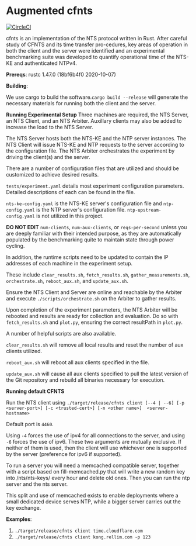 # Augmented cfnts

[![CircleCI](https://circleci.com/gh/cloudflare/cfnts.svg?style=svg)](https://circleci.com/gh/cloudflare/cfnts)

cfnts is an implementation of the NTS protocol written in Rust. After careful study of CFNTS and its time transfer pro-cedures, key areas of operation in both the client and the server were identified and an experimental benchmarking suite was developed to quantify operational time of the NTS-KE and authenticated NTPv4. 

**Prereqs**:
rustc 1.47.0 (18bf6b4f0 2020-10-07)

**Building**:

We use cargo to build the software.`cargo build --release` will generate the necessary materials for running both the client and the server.

**Running Experimental Setup**
Three machines are required, the NTS Server, an NTS Client, and an NTS Arbiter. Auxillary clients may also be added to increase the load to the NTS Server. 

The NTS Server hosts both the NTS-KE and the NTP server instances. The NTS Client will issue NTS-KE and NTP requests to the server according to the configuration file. The NTS Arbiter orchestrates the experiment by driving the client(s) and the server. 

There are a number of configuration files that are utilized and should be customized to achieve desired results.

`tests/experiment.yaml` details most experiment configuration parameters. Detailed descriptions of each can be found in the file.

`nts-ke-config.yaml` is the NTS-KE server's configuration file and `ntp-config.yaml` is the NTP server's configuration file. `ntp-upstream-config.yaml` is not utilized in this project.

**DO NOT EDIT** `num-clients`, `num-aux-clients`, or `reqs-per-second` unless you are deeply familiar with their intended purpose, as they are automatically populated by the benchmarking quite to maintain state through power cycling.

In addition, the runtime scripts need to be updated to contain the IP addresses of each machine in the experiment setup.

These include `clear_results.sh`, `fetch_results.sh`, `gather_measurements.sh`, `orchestrate.sh`, `reboot_aux.sh`, and `update_aux.sh`.

Ensure the NTS Client and Server are online and reachable by the Arbiter and execute `./scripts/orchestrate.sh` on the Arbiter to gather results.

Upon completion of the experiment parameters, the NTS Arbiter will be rebooted and results are ready for collection and evaluation. Do so with `fetch_results.sh` and `plot.py`, ensuring the correct resultPath in `plot.py`.



A number of helpful scripts are also available.

`clear_results.sh` will remove all local results and reset the number of aux clients utilized.  

`reboot_aux.sh` will reboot all aux clients specified in the file.

`update_aux.sh` will cause all aux clients specified to pull the latest version of the Git repository and rebuild all binaries necessary for execution.


**Running default CFNTS**

Run the NTS client using `./target/release/cfnts client [--4 | --6] [-p <server-port>] [-c <trusted-cert>] [-n <other name>]  <server-hostname>`

Default port is `4460`. 

Using `-4` forces the use of ipv4 for all connections to the server, and using `-6` forces the use of ipv6. 
These two arguments are mutually exclusive. If neither of them is used, then the client will use whichever one
is supported by the server (preference for ipv6 if supported).

To run a server you will need a memcached compatible server, together with a script based on fill-memcached.py that will write
a new random key into /nts/nts-keys/ every hour and delete old ones. Then you can run the ntp server and the nts server.

This split and use of memcached exists to enable deployments where a small dedicated device serves NTP, while a bigger server carries
out the key exchange.

**Examples**:

1. `./target/release/cfnts client time.cloudflare.com`
2. `./target/release/cfnts client kong.rellim.com -p 123`